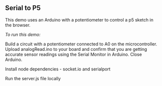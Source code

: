 ## Serial to P5 

This demo uses an Arduino with a potentiometer to control a p5 sketch in the browser.

*To run this demo:*

Build a circuit with a potentiometer connected to A0 on the microcontroller. Upload analogRead.ino to your board and confirm that you are getting accurate sensor readings using the Serial Monitor in Arduino. Close Arduino.

Install node dependencies - socket.io and serialport

Run the server.js file locally